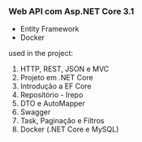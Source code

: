 
### Web API com Asp.NET Core 3.1
+ Entity Framework
+ Docker


used in the project:

01. HTTP, REST, JSON e MVC
02. Projeto em .NET Core
03. Introdução a EF Core
04. Repositório - Irepo
05. DTO e AutoMapper
06. Swagger
07. Task, Paginação e Filtros
08. Docker (.NET Core e MySQL)



